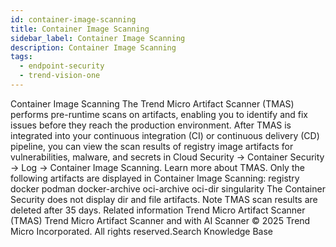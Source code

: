 ```yaml
---
id: container-image-scanning
title: Container Image Scanning
sidebar_label: Container Image Scanning
description: Container Image Scanning
tags:
  - endpoint-security
  - trend-vision-one
---
```


 Container Image Scanning The Trend Micro Artifact Scanner (TMAS) performs pre-runtime scans on artifacts, enabling you to identify and fix issues before they reach the production environment. After TMAS is integrated into your continuous integration (CI) or continuous delivery (CD) pipeline, you can view the scan results of registry image artifacts for vulnerabilities, malware, and secrets in Cloud Security → Container Security → Log → Container Image Scanning. Learn more about TMAS. Only the following artifacts are displayed in Container Image Scanning: registry docker podman docker-archive oci-archive oci-dir singularity The Container Security does not display dir and file artifacts. Note TMAS scan results are deleted after 35 days. Related information Trend Micro Artifact Scanner (TMAS) Trend Micro Artifact Scanner and with AI Scanner © 2025 Trend Micro Incorporated. All rights reserved.Search Knowledge Base